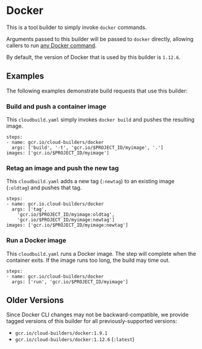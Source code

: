 # Docker

This is a tool builder to simply invoke `docker` commands.

Arguments passed to this builder will be passed to `docker` directly, allowing
callers to run [any Docker
command](https://docs.docker.com/engine/reference/commandline/).

By default, the version of Docker that is used by this builder is `1.12.6`.

## Examples

The following examples demonstrate build requests that use this builder:

### Build and push a container image

This `cloudbuild.yaml` simply invokes `docker build` and pushes the resulting
image.

```
steps:
- name: gcr.io/cloud-builders/docker
  args: ['build', '-t', 'gcr.io/$PROJECT_ID/myimage', '.']
images: ['gcr.io/$PROJECT_ID/myimage']
```

### Retag an image and push the new tag

This `cloudbuild.yaml` adds a new tag (`:newtag`) to an existing image
(`:oldtag`) and pushes that tag.

```
steps:
- name: gcr.io.cloud-builders/docker
  args: ['tag',
    'gcr.io/$PROJECT_ID/myimage:oldtag',
    'gcr.io/$PROJECT_ID/myimage:newtag']
images: ['gcr.io/$PROJECT_ID/myimage:newtag']
```

### Run a Docker image

This `cloudbuild.yaml` runs a Docker image. The step will complete when the
container exits. If the image runs too long, the build may time out.

```
steps:
- name: gcr.io/cloud-builders/docker
  args: ['run', 'gcr.io/$PROJECT_ID/myimage']
```

## Older Versions

Since Docker CLI changes may not be backward-compatible, we provide tagged
versions of this builder for all previously-supported versions:

* `gcr.io/cloud-builders/docker:1.9.1`
* `gcr.io/cloud-builders/docker:1.12.6` (`:latest`)

